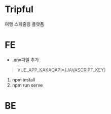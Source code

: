 # Tripful
여행 스케줄링 플랫폼

# FE
- .env파일 추가
> VUE_APP_KAKAOAPI={JAVASCRIPT_KEY}
1. npm install
2. npm run serve

# BE
